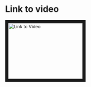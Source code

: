 <h1>Link to video</h1>
<a href="http://www.youtube.com/watch?feature=player_embedded&v=7IajE0m3UCQ 
" target="_blank"><img src="http://img.youtube.com/vi/7IajE0m3UCQ /0.jpg" 
alt="Link to Video" width="240" height="180" border="10" /></a>
